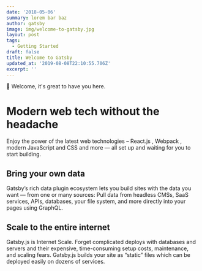 ```yaml
---
date: '2018-05-06'
summary: lorem bar baz
author: gatsby
image: img/welcome-to-gatsby.jpg
layout: post
tags:
  - Getting Started
draft: false
title: Welcome to Gatsby
updated_at: '2019-08-08T22:10:55.706Z'
excerpt: ''
---
```

👋 Welcome, it's great to have you here.

# Modern web tech without the headache

Enjoy the power of the latest web technologies – React.js , Webpack , modern JavaScript and CSS and more — all set up and waiting for you to start building.

## Bring your own data

Gatsby’s rich data plugin ecosystem lets you build sites with the data you want — from one or many sources: Pull data from headless CMSs, SaaS services, APIs, databases, your file system, and more directly into your pages using GraphQL.

## Scale to the entire internet

Gatsby.js is Internet Scale. Forget complicated deploys with databases and servers and their expensive, time-consuming setup costs, maintenance, and scaling fears. Gatsby.js builds your site as “static” files which can be deployed easily on dozens of services.
